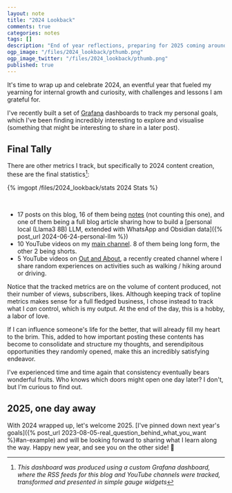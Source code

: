 ```yaml
---
layout: note
title: "2024 Lookback"
comments: true
categories: notes
tags: []
description: "End of year reflections, preparing for 2025 coming around the corner"
ogp_image: "/files/2024_lookback/pthumb.png"
ogp_image_twitter: "/files/2024_lookback/pthumb.png"
published: true
---
```


It's time to wrap up and celebrate 2024, an eventful year that fueled my yearning for internal growth and curiosity, with challenges and lessons I am grateful for.

<!--more-->

I've recently built a set of [Grafana](https://grafana.com/) dashboards to track my personal goals, which I've been finding incredibly interesting to explore and visualise (something that might be interesting to share in a later post).

## Final Tally

There are other metrics I track, but specifically to 2024 content creation, these are the final statistics[^1]:

{% imgopt /files/2024_lookback/stats 2024 Stats %}

<br/>

- 17 posts on this blog, 16 of them being [notes](https://lopespm.com/notes/) (not counting this one), and one of them being a full blog article sharing how to build a [personal local (Llama3 8B) LLM, extended with WhatsApp and Obsidian data]({% post_url 2024-06-24-personal-llm %})
- 10 YouTube videos on my [main channel](https://www.youtube.com/@lopespm). 8 of them being long form, the other 2 being shorts.
- 5 YouTube videos on [Out and About](https://www.youtube.com/@out-and-about-channel), a recently created channel where I share random experiences on activities such as walking / hiking around or driving.

Notice that the tracked metrics are on the volume of content produced, not their number of views, subscribers, likes. Although keeping track of topline metrics makes sense for a full fledged business, I chose instead to track what I _can_ control, which is my output. At the end of the day, this is a hobby, a labor of love.

If I can influence someone's life for the better, that will already fill my heart to the brim. This, added to how important posting these contents has become to consolidate and structure my thoughts, and serendipitous opportunities they randomly opened, make this an incredibly satisfying endeavor.

I've experienced time and time again that consistency eventually bears wonderful fruits. Who knows which doors might open one day later? I don't, but I'm curious to find out.


## 2025, one day away

With 2024 wrapped up, let's welcome 2025. [I've pinned down next year's goals]({% post_url 2023-08-05-real_question_behind_what_you_want %}#an-example) and will be looking forward to sharing what I learn along the way. Happy new year, and see you on the other side! 🫡


[^1]: _This dashboard was produced using a custom Grafana dashboard, where the RSS feeds for this blog and YouTube channels were tracked, transformed and presented in simple gauge widgets_




